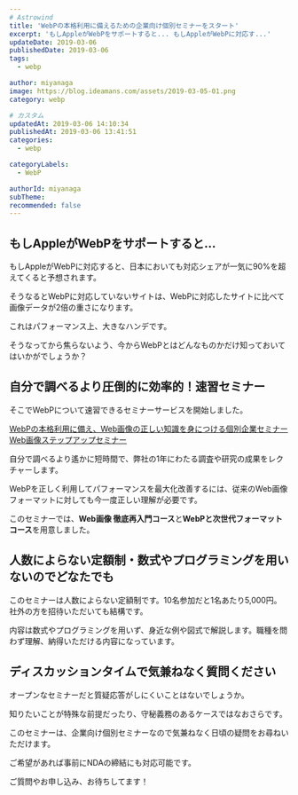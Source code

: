 ```yaml
---
# Astrowind
title: 'WebPの本格利用に備えるための企業向け個別セミナーをスタート'
excerpt: 'もしAppleがWebPをサポートすると... もしAppleがWebPに対応す...'
updateDate: 2019-03-06
publishedDate: 2019-03-06
tags: 
  - webp

author: miyanaga
image: https://blog.ideamans.com/assets/2019-03-05-01.png
category: webp

# カスタム
updatedAt: 2019-03-06 14:10:34
publishedAt: 2019-03-06 13:41:51
categories: 
  - webp

categoryLabels: 
  - WebP

authorId: miyanaga
subTheme: 
recommended: false
---
```


## もしAppleがWebPをサポートすると...

もしAppleがWebPに対応すると、日本においても対応シェアが一気に90%を超えてくると予想されます。

そうなるとWebPに対応していないサイトは、WebPに対応したサイトに比べて画像データが2倍の重さになります。

これはパフォーマンス上、大きなハンデです。

そうなってから焦らないよう、今からWebPとはどんなものかだけ知っておいてはいかがでしょうか？

## 自分で調べるより圧倒的に効率的！速習セミナー

そこでWebPについて速習できるセミナーサービスを開始しました。

[WebPの本格利用に備え、Web画像の正しい知識を身につける個別企業セミナー Web画像ステップアップセミナー](https://www.ideamans.com/seminar/webimage/)

自分で調べるより遙かに短時間で、弊社の1年にわたる調査や研究の成果をレクチャーします。

WebPを正しく利用してパフォーマンスを最大化改善するには、従来のWeb画像フォーマットに対しても今一度正しい理解が必要です。

このセミナーでは、**Web画像 徹底再入門コース**と**WebPと次世代フォーマットコース**を用意しました。

## 人数によらない定額制・数式やプログラミングを用いないのでどなたでも

このセミナーは人数によらない定額制です。10名参加だと1名あたり5,000円。社外の方を招待いただいても結構です。

内容は数式やプログラミングを用いず、身近な例や図式で解説します。職種を問わず理解、納得いただける内容になっています。

## ディスカッションタイムで気兼ねなく質問ください

オープンなセミナーだと質疑応答がしにくいことはないでしょうか。

知りたいことが特殊な前提だったり、守秘義務のあるケースではなおさらです。

このセミナーは、企業向け個別セミナーなので気兼ねなく日頃の疑問をお尋ねいただけます。

ご希望があれば事前にNDAの締結にも対応可能です。

ご質問やお申し込み、お待ちしてます！

